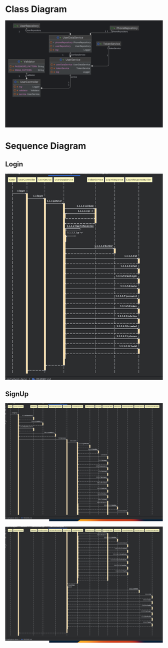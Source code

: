 # Class Diagram

![img.png](img.png)


# Sequence Diagram

## Login

![img_3.png](img_3.png)


## SignUp

![img_4.png](img_4.png)

![img_5.png](img_5.png)